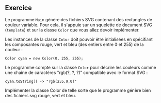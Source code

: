 
Exercice
--------------------------------------------------------------------------------

Le programme `Main` génère des fichiers SVG contenant des rectangles de couleur
variable. Pour cela, il s'appuie sur un squelette de document SVG (`template`)
et sur la classe `Color` que vous allez devoir implémenter.

Les instances de la classe `Color` doit pouvoir être initialisées en spécifiant
les composantes rouge, vert et bleu (des entiers entre 0 et 255) de la couleur :

    Color cyan = new Color(0, 255, 255);

Le programme compte sur la classe `Color` pour décrire les couleurs comme une
chaîne de caractères "rgb(?, ?, ?)" compatible avec le format SVG :

    cyan.toString() -> "rgb(255,0,0)"

Implémenter la classe Color de telle sorte que le programme génère bien des 
fichiers svg rouge, vert et bleu.
